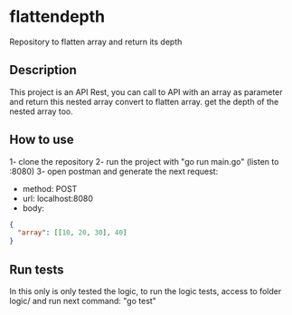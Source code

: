 # flattendepth
Repository to flatten array and return its depth

## Description
This project is an API Rest, you can call to API with an array as parameter and return this nested array convert to flatten array. get the depth of the nested array too.

## How to use

1- clone the repository
2- run the project with "go run main.go" (listen to :8080)
3- open postman and generate the next request:
* method: POST
* url: localhost:8080
* body:
```json
{
  "array": [[10, 20, 30], 40]
}
```

## Run tests

In this only is only tested the logic, to run the logic tests, access to folder logic/ and run next command: "go test"

